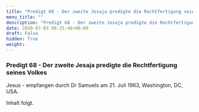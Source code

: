 ```yaml
---
title: "Predigt 68 - Der zweite Jesaja predigte die Rechtfertigung seines Volkes"
menu_title: ""
description: "Predigt 68 - Der zweite Jesaja predigte die Rechtfertigung seines Volkest"
date: 2020-07-03 06:25:48+00:00
draft: False
hidden: True
weight:
---
```

### Predigt 68 - Der zweite Jesaja predigte die Rechtfertigung seines Volkes

Jesus - empfangen durch Dr Samuels am 21. Juli 1963, Washington, DC, USA.

Inhalt folgt.
